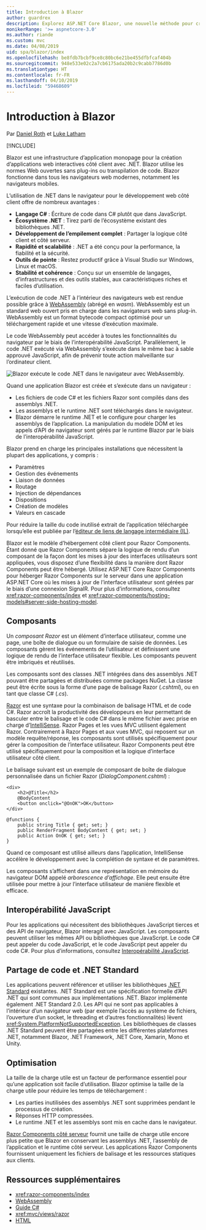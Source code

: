```yaml
---
title: Introduction à Blazor
author: guardrex
description: Explorez ASP.NET Core Blazor, une nouvelle méthode pour créer des applications interactives côté client à l’aide de .NET s’exécutant dans le navigateur avec WebAssembly.
monikerRange: '>= aspnetcore-3.0'
ms.author: riande
ms.custom: mvc
ms.date: 04/08/2019
uid: spa/blazor/index
ms.openlocfilehash: be8fdb7bcbf9ce8c80bc6e21be455dfbfcaf404b
ms.sourcegitcommit: 948e533e02c2a7cb6175ada20b2c9cabb7786d0b
ms.translationtype: HT
ms.contentlocale: fr-FR
ms.lasthandoff: 04/10/2019
ms.locfileid: "59468609"
---
```

# <a name="introduction-to-blazor"></a>Introduction à Blazor

Par [Daniel Roth](https://github.com/danroth27) et [Luke Latham](https://github.com/guardrex)

[!INCLUDE[](~/includes/razor-components-preview-notice.md)]

Blazor est une infrastructure d’application monopage pour la création d’applications web interactives côté client avec .NET. Blazor utilise les normes Web ouvertes sans plug-ins ou transpilation de code. Blazor fonctionne dans tous les navigateurs web modernes, notamment les navigateurs mobiles.

L’utilisation de .NET dans le navigateur pour le développement web côté client offre de nombreux avantages :

* **Langage C#** : Écriture de code dans C# plutôt que dans JavaScript.
* **Écosystème .NET** : Tirez parti de l’écosystème existant des bibliothèques .NET.
* **Développement de l’empilement complet** : Partager la logique côté client et côté serveur.
* **Rapidité et scalabilité** : .NET a été conçu pour la performance, la fiabilité et la sécurité.
* **Outils de pointe** : Restez productif grâce à Visual Studio sur Windows, Linux et macOS.
* **Stabilité et cohérence** :  Conçu sur un ensemble de langages, d’infrastructures et des outils stables, aux caractéristiques riches et faciles d’utilisation.

L’exécution de code .NET à l’intérieur des navigateurs web est rendue possible grâce à [WebAssembly](http://webassembly.org) (abrégé en *wasm*). WebAssembly est un standard web ouvert pris en charge dans les navigateurs web sans plug-in. WebAssembly est un format bytecode compact optimisé pour un téléchargement rapide et une vitesse d’exécution maximale.

Le code WebAssembly peut accéder à toutes les fonctionnalités du navigateur par le biais de l’interopérabilité JavaScript. Parallèlement, le code .NET exécuté via WebAssembly s’exécute dans le même bac à sable approuvé JavaScript, afin de prévenir toute action malveillante sur l’ordinateur client.

![Blazor exécute le code .NET dans le navigateur avec WebAssembly.](index/_static/blazor.png)

Quand une application Blazor est créée et s’exécute dans un navigateur :

* Les fichiers de code C# et les fichiers Razor sont compilés dans des assemblys .NET.
* Les assemblys et le runtime .NET sont téléchargés dans le navigateur.
* Blazor démarre le runtime .NET et le configure pour charger les assemblys de l’application. La manipulation du modèle DOM et les appels d’API de navigateur sont gérés par le runtime Blazor par le biais de l’interopérabilité JavaScript.

Blazor prend en charge les principales installations que nécessitent la plupart des applications, y compris :

* Paramètres
* Gestion des événements
* Liaison de données
* Routage
* Injection de dépendances
* Dispositions
* Création de modèles
* Valeurs en cascade

Pour réduire la taille du code inutilisé extrait de l’application téléchargée lorsqu’elle est publiée par l’[éditeur de liens de langage intermédiaire (IL)](xref:host-and-deploy/razor-components-blazor/configure-linker).

Blazor est le modèle d’hébergement côté client pour Razor Components. Étant donné que Razor Components sépare la logique de rendu d’un composant de la façon dont les mises à jour des interfaces utilisateurs sont appliquées, vous disposez d’une flexibilité dans la manière dont Razor Components peut être hébergé. Utilisez ASP.NET Core Razor Components pour héberger Razor Components sur le serveur dans une application ASP.NET Core où les mises à jour de l’interface utilisateur sont gérées par le biais d’une connexion SignalR. Pour plus d’informations, consultez <xref:razor-components/index> et <xref:razor-components/hosting-models#server-side-hosting-model>. 

## <a name="components"></a>Composants

Un *composant Razor* est un élément d’interface utilisateur, comme une page, une boîte de dialogue ou un formulaire de saisie de données. Les composants gèrent les événements de l’utilisateur et définissent une logique de rendu de l’interface utilisateur flexible. Les composants peuvent être imbriqués et réutilisés.

Les composants sont des classes .NET intégrées dans des assemblys .NET pouvant être partagées et distribuées comme packages NuGet. La classe peut être écrite sous la forme d’une page de balisage Razor (*.cshtml*), ou en tant que classe C# (*.cs*).

[Razor](xref:mvc/views/razor) est une syntaxe pour la combinaison de balisage HTML et de code C#. Razor accroît la productivité des développeurs en leur permettant de basculer entre le balisage et le code C# dans le même fichier avec prise en charge d’[IntelliSense](/visualstudio/ide/using-intellisense). Razor Pages et les vues MVC utilisent également Razor. Contrairement à Razor Pages et aux vues MVC, qui reposent sur un modèle requête/réponse, les composants sont utilisés spécifiquement pour gérer la composition de l’interface utilisateur. Razor Components peut être utilisé spécifiquement pour la composition et la logique d’interface utilisateur côté client.

Le balisage suivant est un exemple de composant de boîte de dialogue personnalisée dans un fichier Razor (*DialogComponent.cshtml*) :

```cshtml
<div>
    <h2>@Title</h2>
    @BodyContent
    <button onclick="@OnOK">OK</button>
</div>

@functions {
    public string Title { get; set; }
    public RenderFragment BodyContent { get; set; }
    public Action OnOK { get; set; }
}
```

Quand ce composant est utilisé ailleurs dans l’application, IntelliSense accélère le développement avec la complétion de syntaxe et de paramètres.

Les composants s’affichent dans une représentation en mémoire du navigateur DOM appelé *arborescence d’affichage*. Elle peut ensuite être utilisée pour mettre à jour l’interface utilisateur de manière flexible et efficace.

## <a name="javascript-interop"></a>Interopérabilité JavaScript

Pour les applications qui nécessitent des bibliothèques JavaScript tierces et des API de navigateur, Blazor interagit avec JavaScript. Les composants peuvent utiliser les mêmes API ou bibliothèques que JavaScript. Le code C# peut appeler du code JavaScript, et le code JavaScript peut appeler du code C#. Pour plus d’informations, consultez [Interopérabilité JavaScript](xref:razor-components/javascript-interop).

## <a name="code-sharing-and-net-standard"></a>Partage de code et .NET Standard

Les applications peuvent référencer et utiliser les bibliothèques [.NET Standard](/dotnet/standard/net-standard) existantes. .NET Standard est une spécification formelle d’API .NET qui sont communes aux implémentations .NET. Blazor implémente également .NET Standard 2.0. Les API qui ne sont pas applicables à l’intérieur d’un navigateur web (par exemple l’accès au système de fichiers, l’ouverture d’un socket, le threading et d’autres fonctionnalités) lèvent <xref:System.PlatformNotSupportedException>. Les bibliothèques de classes .NET Standard peuvent être partagées entre les différentes plateformes .NET, notamment Blazor, .NET Framework, .NET Core, Xamarin, Mono et Unity.

## <a name="optimization"></a>Optimisation

La taille de la charge utile est un facteur de performance essentiel pour qu’une application soit facile d’utilisation. Blazor optimise la taille de la charge utile pour réduire les temps de téléchargement :

* Les parties inutilisées des assemblys .NET sont supprimées pendant le processus de création.
* Réponses HTTP compressées.
* Le runtime .NET et les assemblys sont mis en cache dans le navigateur.

[Razor Components côté serveur](xref:razor-components/index) fournit une taille de charge utile encore plus petite que Blazor en conservant les assemblys .NET, l’assembly de l’application et le runtime côté serveur. Les applications Razor Components fournissent uniquement les fichiers de balisage et les ressources statiques aux clients.

## <a name="additional-resources"></a>Ressources supplémentaires

* <xref:razor-components/index>
* [WebAssembly](http://webassembly.org/)
* [Guide C#](/dotnet/csharp/)
* <xref:mvc/views/razor>
* [HTML](https://www.w3.org/html/)
